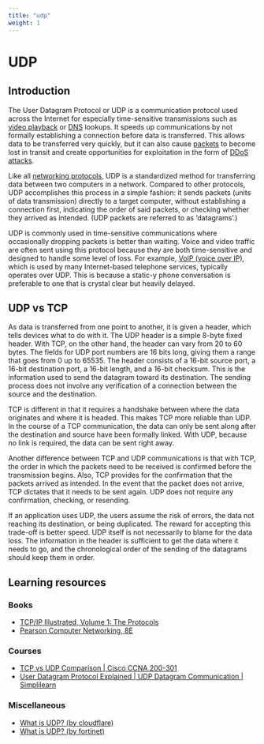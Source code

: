 ```yaml
---
title: "udp"
weight: 1
---
```


# UDP

## Introduction

The User Datagram Protocol or UDP is a communication protocol used  across the Internet for especially time-sensitive transmissions such as [video playback](https://www.cloudflare.com/learning/video/what-is-streaming/) or [DNS](https://www.cloudflare.com/learning/dns/what-is-dns/) lookups. It speeds up communications by not formally establishing a connection before data is transferred. This allows data to be  transferred very quickly, but it can also cause [packets](https://www.cloudflare.com/learning/network-layer/what-is-a-packet/) to become lost in transit and create opportunities for exploitation in the form of [DDoS attacks](https://www.cloudflare.com/learning/ddos/what-is-a-ddos-attack/).

Like all [networking protocols](https://www.cloudflare.com/learning/network-layer/what-is-a-protocol/), UDP is a standardized method for transferring data between two computers in a network. Compared to other protocols, UDP accomplishes  this process in a simple fashion: it sends packets (units of data  transmission) directly to a target computer, without establishing a  connection first, indicating the order of said packets, or checking  whether they arrived as intended. (UDP packets are referred to as  ‘datagrams’.)

UDP is commonly used in time-sensitive communications where  occasionally dropping packets is better than waiting. Voice and video  traffic are often sent using this protocol because they are both  time-sensitive and designed to handle some level of loss. For example, [VoIP (voice over IP)](https://www.cloudflare.com/learning/video/what-is-voip/), which is used by many Internet-based telephone services, typically  operates over UDP. This is because a static-y phone conversation is  preferable to one that is crystal clear but heavily delayed.



## UDP vs TCP

As data is transferred from one point to another, it is given a  header, which tells devices what to do with it. The UDP header is a  simple 8-byte fixed header. With TCP, on the other hand, the header can  vary from 20 to 60 bytes. The fields for UDP port numbers are 16 bits  long, giving them a range that goes from 0 up to 65535. The header  consists of a 16-bit source port, a 16-bit destination port, a 16-bit  length, and a 16-bit checksum. This is the information used to send the  datagram toward its destination. The sending process does not involve  any verification of a connection between the source and the destination.

TCP is different in that it requires a handshake between where the  data originates and where it is headed. This makes TCP more reliable  than UDP. In the course of a TCP communication, the data can only be  sent along after the destination and source have been formally linked.  With UDP, because no link is required, the data can be sent right away.

Another difference between TCP and UDP communications is that with  TCP, the order in which the packets need to be received is confirmed  before the transmission begins. Also, TCP provides for the confirmation  that the packets arrived as intended. In the event that the packet does  not arrive, TCP dictates that it needs to be sent again. UDP does not  require any confirmation, checking, or resending.

If an application uses UDP, the users assume the risk of errors, the  data not reaching its destination, or being duplicated. The reward for  accepting this trade-off is better speed. UDP itself is not necessarily  to blame for the data loss. The information in the header is sufficient  to get the data where it needs to go, and the chronological order of the sending of the datagrams should keep them in order. 

## Learning resources

### Books

- [TCP/IP Illustrated, Volume 1: The Protocols](https://a.co/d/f06tDW5)
- [Pearson Computer Networking, 8E](https://www.amazon.com/TCP-Guide-Comprehensive-Illustrated-Protocols/dp/159327047X)

### Courses

- [TCP vs UDP Comparison | Cisco CCNA 200-301](https://www.youtube.com/watch?v=cA9ZJdqzOoU&pp=ygUMd2hhdCBpcyB1ZHAg)
- [User Datagram Protocol Explained | UDP Datagram Communication | Simplilearn](https://youtu.be/HMKC3RSUuJg?si=8uLUUfjiDGJBG3YA)

### Miscellaneous

- [What is UDP? (by cloudflare)](https://www.cloudflare.com/learning/ddos/glossary/user-datagram-protocol-udp/)
- [What is UDP? (by fortinet)](https://www.fortinet.com/resources/cyberglossary/user-datagram-protocol-udp)